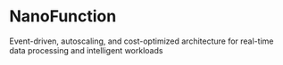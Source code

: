 # NanoFunction
Event-driven, autoscaling, and cost-optimized architecture for real-time data processing and intelligent workloads
